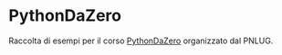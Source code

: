 # PythonDaZero

Raccolta di esempi per il corso [PythonDaZero](http://wiki-old.pnlug.it/index.php?title=Corsi_Python0_2016) organizzato dal PNLUG.


